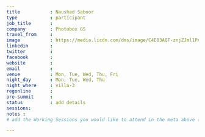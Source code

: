 ```yaml
---
title           : Naushad Saboor
type            : participant
job_title       :
company         : Photobox GS
travel_from     :
image           : https://media.licdn.com/dms/image/C4E03AQF-znjZJml1PA/profile-displayphoto-shrink_800_800/0?e=1531958400&v=beta&t=rIvNryNU1JajPWkXAm4kvINPs2HRLY1jzIy7HAVaeFM
linkedin        :
twitter         :
facebook        :
website         :
email           :
venue           : Mon, Tue, Wed, Thu, Fri
night_day       : Mon, Tue, Wed, Thu
night_where     : villa-3
regonline       :
pre-summit      :
status          : add details
sessions:
notes :
# add the Working Sessions you would like to attend in the meta above (use the session's title) e.g. sessions (one per line): -Security Playbooks Diagrams -Hackathon Daily Sessions

---
```


<!-- put more details about participant here -->
